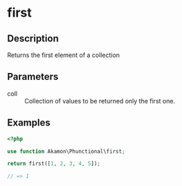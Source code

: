 # first

## Description
Returns the first element of a collection

## Parameters

<dl>
  <dt>coll</dt>
  <dd>Collection of values to be returned only the first one.</dd>
</dl>

## Examples

```php
<?php

use function Akamon\Phunctional\first;

return first([1, 2, 3, 4, 5]);

// => 1
```
